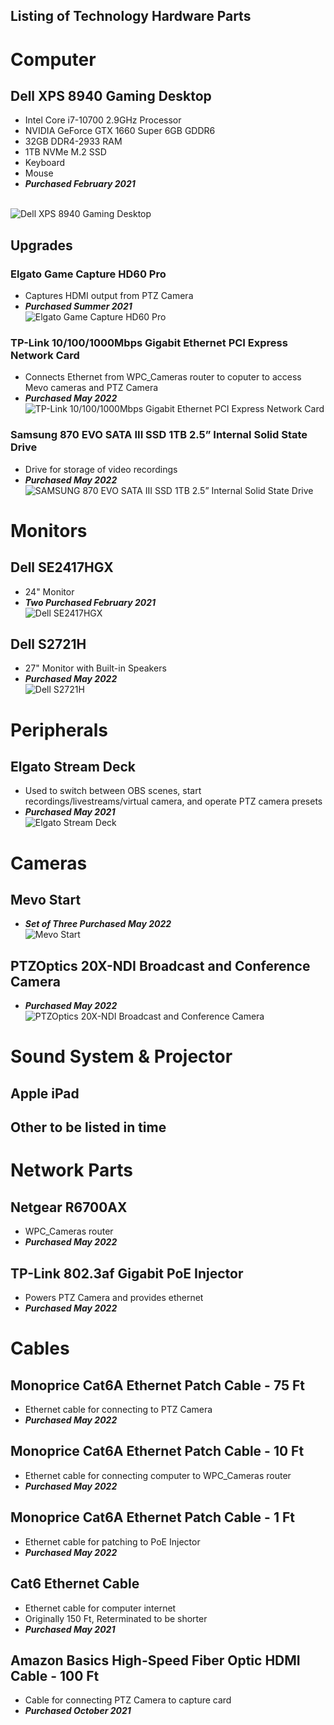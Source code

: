 ## Listing of Technology Hardware Parts

# Computer
## Dell XPS 8940 Gaming Desktop

*   Intel Core i7-10700 2.9GHz Processor
*   NVIDIA GeForce GTX 1660 Super 6GB GDDR6
*   32GB DDR4-2933 RAM
*   1TB NVMe M.2 SSD
*   Keyboard
*   Mouse
*   _**Purchased February 2021**_  
     

![Dell XPS 8940 Gaming Desktop](../../../assets/images/dell_xps_desktop.jpg)

## Upgrades

###   Elgato Game Capture HD60 Pro
*   Captures HDMI output from PTZ Camera
*   _**Purchased Summer 2021**_  
    ![Elgato Game Capture HD60 Pro](../../../assets/images/hd_60_pro.jpg)

###   TP-Link 10/100/1000Mbps Gigabit Ethernet PCI Express Network Card
*   Connects Ethernet from WPC_Cameras router to coputer to access Mevo cameras and PTZ Camera
*   _**Purchased May 2022**_  
    ![TP-Link 10/100/1000Mbps Gigabit Ethernet PCI Express Network Card](../../../assets/images/ethernet_pci_express.jpg)

###   Samsung 870 EVO SATA III SSD 1TB 2.5” Internal Solid State Drive
*   Drive for storage of video recordings
*   _**Purchased May 2022**_  
    ![SAMSUNG 870 EVO SATA III SSD 1TB 2.5” Internal Solid State Drive](../../../assets/images/advanced/technology/hardware/samsung870evo.jpg)

# Monitors
## Dell SE2417HGX

*   24" Monitor
*   _**Two Purchased February 2021**_  
    ![Dell SE2417HGX](../../../assets/images/dell_24_monitor.jpg)

## Dell S2721H

*   27" Monitor with Built-in Speakers
*   _**Purchased May 2022**_  
    ![Dell S2721H](../../../assets/images/dell_27_monitor.jfif)

# Peripherals
## Elgato Stream Deck

*   Used to switch between OBS scenes, start recordings/livestreams/virtual camera, and operate PTZ camera presets
*   _**Purchased May 2021**_  
    ![Elgato Stream Deck](../../../assets/images/stream_deck.jpg)

# Cameras

## Mevo Start

*   _**Set of Three Purchased May 2022**_  
    ![Mevo Start](../../../assets/images/mevo_start_3x.jpg)

## PTZOptics 20X-NDI Broadcast and Conference Camera

*   _**Purchased May 2022**_  
    ![PTZOptics 20X-NDI Broadcast and Conference Camera](../../../assets/images/ptz_camera.jpg)

# Sound System & Projector

## Apple iPad

## Other to be listed in time

# Network Parts

## Netgear R6700AX

*   WPC_Cameras router
*   _**Purchased May 2022**_

## TP-Link 802.3af Gigabit PoE Injector

*   Powers PTZ Camera and provides ethernet
*   _**Purchased May 2022**_

# Cables

## Monoprice Cat6A Ethernet Patch Cable - 75 Ft

*   Ethernet cable for connecting to PTZ Camera
*   _**Purchased May 2022**_

## Monoprice Cat6A Ethernet Patch Cable - 10 Ft

*   Ethernet cable for connecting computer to WPC_Cameras router
*   _**Purchased May 2022**_

## Monoprice Cat6A Ethernet Patch Cable - 1 Ft

*   Ethernet cable for patching to PoE Injector
*   _**Purchased May 2022**_

## Cat6 Ethernet Cable

*   Ethernet cable for computer internet 
*   Originally 150 Ft, Reterminated to be shorter
*   _**Purchased May 2021**_

## Amazon Basics High-Speed Fiber Optic HDMI Cable - 100 Ft

*   Cable for connecting PTZ Camera to capture card
*   _**Purchased October 2021**_